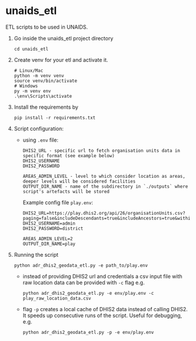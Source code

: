 # unaids_etl
ETL scripts to be used in UNAIDS.
1. Go inside the unaids_etl project directory
    ```
    cd unaids_etl
1. Create venv for your etl and activate it.
    ```
    # Linux/Mac
    python -m venv venv
    source venv/bin/activate
    # Windows
    py -m venv env 
    .\env\Scripts\activate
    ```

2. Install the requirements by
    ```
    pip install -r requirements.txt
    ```
    
3. Script configuration:
    - using `.env` file:
        ```
        DHIS2_URL - specific url to fetch organisation units data in specific format (see example below)
        DHIS2_USERNAME
        DHIS2_PASSWORD

        AREAS_ADMIN_LEVEL - level to which consider location as areas, deeper levels will be considered facilities
        OUTPUT_DIR_NAME - name of the subdirectory in `./outputs` where script's artefacts will be stored
        ```
        Example config file `play.env`:
        ```
        DHIS2_URL=https://play.dhis2.org/api/26/organisationUnits.csv?paging=false&includeDescendants=true&includeAncestors=true&withinUserHierarchy=true&fields=id,name,displayName,shortName,path,ancestors,featureType,coordinates
        DHIS2_USERNAME=admin
        DHIS2_PASSWORD=district

        AREAS_ADMIN_LEVEL=2
        OUTPUT_DIR_NAME=play
        ```
1. Running the script
    ```
    python adr_dhis2_geodata_etl.py -e path_to/play.env
    ```
    
    - instead of providing DHIS2 url and credentials a csv input file with raw location data can be provided with `-c` flag e.g.
        ```
        python adr_dhis2_geodata_etl.py -e env/play.env -c play_raw_location_data.csv
        ```
     - flag `-p` creates a local cache of DHIS2 data instead of calling DHIS2. It speeds up consecutive runs of the script. Useful for debugging, e.g.
        ```
        python adr_dhis2_geodata_etl.py -p -e env/play.env 
        ```
